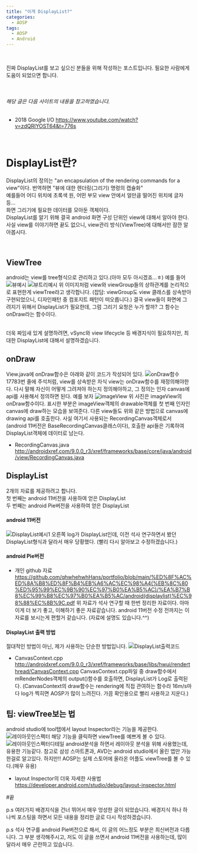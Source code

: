 ```yaml
---
title: "이게 DisplayList?"
categories:
  - AOSP
tags:
  - AOSP
  - Android
---
```


<br>

진짜 DisplayList를 보고 싶으신 분들을 위해 작성하는 포스트입니다.
필요한 사람에게 도움이 되었으면 합니다.

<br>

###### 해당 글은 다음 사이트의 내용을 참고하였습니다. 
* 2018 Google I/O <https://www.youtube.com/watch?v=zdQRIYOST64&t=776s>

<br>

# DisplayList란?
DisplayList의 정의는 "an encapsulation of the rendering commands for a view"이다.
번역하면 "뷰에 대한 렌더링(그리기) 명령의 캡슐화"<br>
예를들어 어디 위치에 초록색 원, 어떤 부모 view 안에서 얼만큼 떨어진 위치에 글자 등...<br>
화면 그리기에 필요한 데이터를 모아둔 객체이다.<br>
DisplayList를 알기 위해 결국 android 화면 구성 단위인 view에 대해서 알아야 한다. 사실 view를 이야기하면 끝도 없으니, view관리 방식(ViewTree)에 대해서만 잠깐 알아봅시다.

<br>

## ViewTree
android는 view를 tree형식으로 관리하고 있다.(아마 모두 아시겠죠...ㅎ) 예를 들어
![뷰예시](/assets/images/post4/image1.PNG)
![뷰트리예시](/assets/images/post4/image2.PNG)
위 이미지처럼 view와 viewGroup들의 상하관계를 논리적으로 표현한게 viewTree라고 생각합니다. (잡담: viewGroup도 view 클래스를 상속받아 구현되었으니, 디자인패턴 중 컴포지트 패턴이 떠오릅니다.) 결국 view들이 화면에 그려지기 위해서 DisplayList가 필요한데, 그럼 그리기 요청은 누가 할까? 그 함수는 onDraw라는 함수이다.

<br>
더욱 짜임새 있게 설명하려면, vSync와 view lifecycle 등 배경지식이 필요하지만, 최대한 DisplayList에 대해서 설명하겠습니다. 
<br>

## onDraw
View.java에 onDraw함수은 아래와 같이 코드가 작성되어 있다.
![onDraw함수](/assets/images/post4/image3.PNG)
17783번 줄에 주석처럼, view를 상속받은 자식 view는 onDraw함수를 재정의해야한다. 다시 말해 자신이 어떻게 그려져야 하는지 정의해야하고, 그 정의는 인자 canvas에 api를 사용해서 정의하면 된다. 예를 보자
![imageView](/assets/images/post4/image4.PNG)
위 사진은 imageView의 onDraw함수이다. 표시한 부분은 imageView객체의 drawable객체를 첫 번째 인자인 canvas에 draw하는 모습을 보여준다. 다른 view들도 위와 같은 방법으로 canvas에 drawing api를 호출한다. 사실 여기서 사용되는 RecordingCanvas객체로서(android 11버전은 BaseRecordingCanvas클래스이다), 호출한 api들은 기록하여 DisplayList객체에 데이터로 남는다. 
* RecordingCanvas.java <http://androidxref.com/9.0.0_r3/xref/frameworks/base/core/java/android/view/RecordingCanvas.java>

## DisplayList
2개의 자료를 제공하려고 합니다. <br>
첫 번째는 android 11버전을 사용하여 얻은 DisplayList<br>
두 번째는 android Pie버전을 사용하여 얻은 DisplayList

#### android 11버전
![DisplayList예시1](/assets/images/post4/image7.PNG)
오른쪽 log가 DisplayList인데, 이전 석사 연구하면서 봤던 DisplayList형식과 달라서 매우 당황했다. (빨리 다시 알아보고 수정하겠습니다.)
#### android Pie버전
* 개인 github 자료 <https://github.com/qhwhehwhHans/portfolio/blob/main/%ED%8F%AC%ED%8A%B8%ED%8F%B4%EB%A6%AC%EC%98%A4(%EB%8C%80%ED%95%99%EC%9B%90%EC%97%B0%EA%B5%AC)/%EA%B7%B8%EC%99%B8%EC%97%B0%EA%B5%AC/android(displaylist)%EC%98%88%EC%8B%9C.pdf>
위 자료가 석사 연구할 때 한번 정리한 자료이다. 아마 이게 더 보기 좋고, 이해하기 좋은 자료같습니다. android 11버전 수정 전까지는 이 자료를 보시는게 편할거 같습니다.
(자료에 설명도 있습니다.^^)
#### DisplayList 출력 방법
절대적인 방법이 아닌, 제가 사용하는 단순한 방법입니다.
![DisplayList출력코드](/assets/images/post4/image8.PNG)
* CanvasContext.cpp <http://androidxref.com/9.0.0_r3/xref/frameworks/base/libs/hwui/renderthread/CanvasContext.cpp>
CanvasContext.cpp파일 중 draw함수에서 mRenderNodes객체의 output()함수를 호출하면, DisplayList가 Log로 출력된다. (CanvasContext의 draw함수는 rendering에 직접 관여하는 함수라 16m/s마다 log가 찍히면 AOSP가 많이 느려진다. 가끔 확인용으로 빨리 사용하고 지운다.)

## 팁: viewTree보는 법 
android studio에 tool탭에서 layout Inspector라는 기능을 제공한다.
![레이아웃인스펙터](/assets/images/post4/image5.PNG)
해당 기능을 클릭하면 viewTree를 예쁘게 볼 수 있다.
![레이아웃인스펙터디테일](/assets/images/post4/image6.PNG)
android분석을 하면서 레이아웃 분석을 위해 사용했는데, 유용한 기능같다. 참고로 삼성 스마트폰과, AVD는 android studio에서 올린 앱만 가능한걸로 알고있다. 하지만!! AOSP는 실제 스토어에 올라온 어플도 viewTree를 볼 수 있다.(매우 유용) 
* layout Inspector의 더욱 자세한 사용법 <https://developer.android.com/studio/debug/layout-inspector.html>

#끝

p.s 여러가지 배경지식을 건너 뛰어서 매우 엉성한 글이 되었습니다. 배경지식 하나 하나씩 포스팅을 하면서 모든 내용을 정리한 글로 다시 작성하겠습니다.

p.s 석사 연구를 android Pie버전으로 해서, 이 글의 어느정도 부분은 최신버전과 다릅니다. 그 부분 생각해주시고, 저도 이 글을 쓰면서 android 11버전을 사용하는데, 많이 달라서 매우 곤란하고 있습니다.